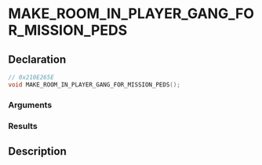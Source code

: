 # MAKE_ROOM_IN_PLAYER_GANG_FOR_MISSION_PEDS

## Declaration
```cpp
// 0x210E265E
void MAKE_ROOM_IN_PLAYER_GANG_FOR_MISSION_PEDS();
```

### Arguments

### Results

## Description
